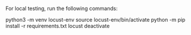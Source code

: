 For local testing, run the following commands:

python3 -m venv locust-env
source locust-env/bin/activate
python -m pip install -r requirements.txt
locust 
deactivate
